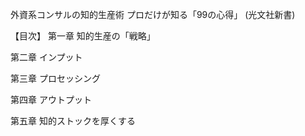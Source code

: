 外資系コンサルの知的生産術 プロだけが知る「99の心得」 (光文社新書)

【目次】
第一章 知的生産の「戦略」

第二章 インプット

第三章 プロセッシング

第四章 アウトプット

第五章 知的ストックを厚くする
